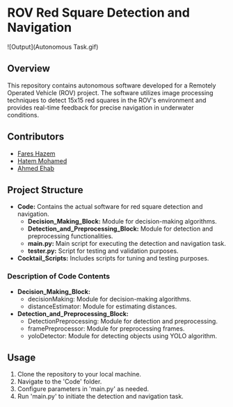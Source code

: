 # ROV Red Square Detection and Navigation

![Output](Autonomous Task.gif)

## Overview
This repository contains autonomous software developed for a Remotely Operated Vehicle (ROV) project. The software utilizes image processing techniques to detect 15x15 red squares in the ROV's environment and provides real-time feedback for precise navigation in underwater conditions.

## Contributors
- [Fares Hazem](https://www.linkedin.com/in/fares-hazem-b5590214b/)
- [Hatem Mohamed](https://www.linkedin.com/in/hatem-mohamed-6175b0244/)
- [Ahmed Ehab](https://www.linkedin.com/in/ahmed-ehab-491a39233/)

## Project Structure
- **Code:** Contains the actual software for red square detection and navigation.
  - **Decision_Making_Block:** Module for decision-making algorithms.
  - **Detection_and_Preprocessing_Block:** Module for detection and preprocessing functionalities.
  - **main.py:** Main script for executing the detection and navigation task.
  - **tester.py:** Script for testing and validation purposes.
- **Cocktail_Scripts:** Includes scripts for tuning and testing purposes.

### Description of Code Contents
- **Decision_Making_Block:**
  - decisionMaking: Module for decision-making algorithms.
  - distanceEstimator: Module for estimating distances.
- **Detection_and_Preprocessing_Block:**
  - DetectionPreprocessing: Module for detection and preprocessing.
  - framePreprocessor: Module for preprocessing frames.
  - yoloDetector: Module for detecting objects using YOLO algorithm.

## Usage
1. Clone the repository to your local machine.
2. Navigate to the 'Code' folder.
3. Configure parameters in 'main.py' as needed.
4. Run 'main.py' to initiate the detection and navigation task.
